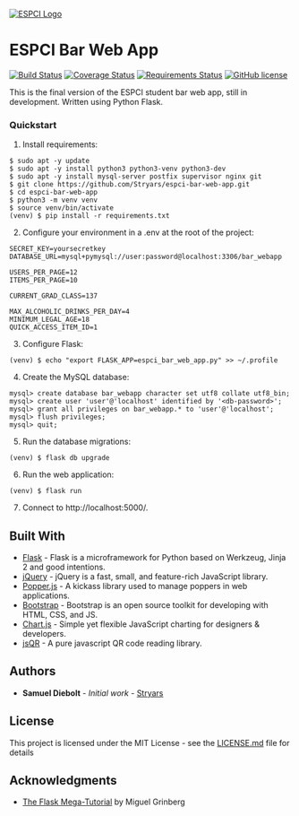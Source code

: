 [![ESPCI Logo](https://i.imgur.com/qDFBCkQ.png)](https://www.espci.fr/en/)

# ESPCI Bar Web App

[![Build Status](https://travis-ci.org/Stryars/espci-bar-web-app.svg?branch=master)](https://travis-ci.org/Stryars/espci-bar-web-app)
[![Coverage Status](https://coveralls.io/repos/github/Stryars/espci-bar-web-app/badge.svg)](https://coveralls.io/github/Stryars/espci-bar-web-app)
[![Requirements Status](https://requires.io/github/Stryars/espci-bar-web-app/requirements.svg?branch=master)](https://requires.io/github/Stryars/espci-bar-web-app/requirements/?branch=master)
[![GitHub license](https://img.shields.io/badge/License-MIT-green.svg)](https://raw.githubusercontent.com/Stryars/espci-bar-web-app/master/LICENSE.md)

This is the final version of the ESPCI student bar web app, still in development. Written using Python Flask.

### Quickstart

1. Install requirements:
```
$ sudo apt -y update
$ sudo apt -y install python3 python3-venv python3-dev
$ sudo apt -y install mysql-server postfix supervisor nginx git
$ git clone https://github.com/Stryars/espci-bar-web-app.git
$ cd espci-bar-web-app
$ python3 -m venv venv
$ source venv/bin/activate
(venv) $ pip install -r requirements.txt
```

2. Configure your environment in a .env at the root of the project:
```
SECRET_KEY=yoursecretkey
DATABASE_URL=mysql+pymysql://user:password@localhost:3306/bar_webapp

USERS_PER_PAGE=12
ITEMS_PER_PAGE=10

CURRENT_GRAD_CLASS=137

MAX_ALCOHOLIC_DRINKS_PER_DAY=4
MINIMUM_LEGAL_AGE=18
QUICK_ACCESS_ITEM_ID=1
```

3. Configure Flask:
```
(venv) $ echo "export FLASK_APP=espci_bar_web_app.py" >> ~/.profile
```

4. Create the MySQL database:
```
mysql> create database bar_webapp character set utf8 collate utf8_bin;
mysql> create user 'user'@'localhost' identified by '<db-password>';
mysql> grant all privileges on bar_webapp.* to 'user'@'localhost';
mysql> flush privileges;
mysql> quit;
```

5. Run the database migrations:
```
(venv) $ flask db upgrade
```

6. Run the web application:
```
(venv) $ flask run
```

7. Connect to http://localhost:5000/.

## Built With

* [Flask](http://flask.pocoo.org) - Flask is a microframework for Python based on Werkzeug, Jinja 2 and good intentions.
* [jQuery](https://jquery.com) - jQuery is a fast, small, and feature-rich JavaScript library.
* [Popper.js](https://popper.js.org) - A kickass library
used to manage poppers in web applications.
* [Bootstrap](https://getbootstrap.com) - Bootstrap is an open source toolkit for developing with HTML, CSS, and JS.
* [Chart.js](https://www.chartjs.org) - Simple yet flexible JavaScript charting for designers & developers.
* [jsQR](https://github.com/cozmo/jsQR) - A pure javascript QR code reading library.

## Authors

* **Samuel Diebolt** - *Initial work* - [Stryars](https://github.com/Stryars)

## License

This project is licensed under the MIT License - see the [LICENSE.md](LICENSE.md) file for details

## Acknowledgments

* [The Flask Mega-Tutorial](https://blog.miguelgrinberg.com/post/the-flask-mega-tutorial-part-i-hello-world) by Miguel Grinberg
